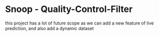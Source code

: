 # Snoop - Quality-Control-Filter

this project has a lot of future scope as we can add a new feature of live prediction, and also add a dynamic dataset
